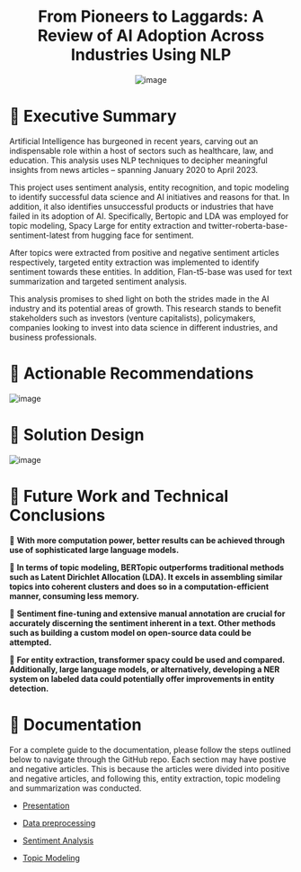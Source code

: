 <div align="center">
  
<h1 style="">From Pioneers to Laggards: A Review of AI Adoption Across Industries Using NLP</h1>

![image](https://github.com/sanchitkumar11/Review-of-AI-Adoption/assets/105491876/03d8c86f-db89-4690-a62e-9791e225c221)

</div>

<h1 style="">🤔 Executive Summary</h1>

Artificial Intelligence has burgeoned in recent years, carving out an indispensable role within a
host of sectors such as healthcare, law, and education. This analysis uses NLP techniques to
decipher meaningful insights from news articles – spanning January 2020 to April 2023.


This project uses sentiment analysis, entity recognition, and topic modeling to identify
successful data science and AI initiatives and reasons for that. In addition, it also identifies
unsuccessful products or industries that have failed in its adoption of AI. Specifically,
Bertopic and LDA was employed for topic modeling, Spacy Large for entity extraction and
twitter-roberta-base-sentiment-latest from hugging face for sentiment.


After topics were extracted from positive and negative sentiment articles respectively,
targeted entity extraction was implemented to identify sentiment towards these entities. In
addition, Flan-t5-base was used for text summarization and targeted sentiment analysis.


This analysis promises to shed light on both the strides made in the AI industry and its
potential areas of growth. This research stands to benefit stakeholders such as investors
(venture capitalists), policymakers, companies looking to invest into data science in different
industries, and business professionals.

<h1 style="">🚨 Actionable Recommendations</h1>

![image](https://github.com/sanchitkumar11/Review-of-AI-Adoption/assets/105491876/6c539248-6dbe-47e0-9e28-d396d531734e)

<h1 style="">🧠 Solution Design</h1>

![image](https://github.com/sanchitkumar11/Review-of-AI-Adoption/assets/105491876/34d16316-7b6c-4590-af14-b2916a7efbd5)

<h1 style="">🚀 Future Work and Technical Conclusions</h1>


💬 **With more computation power, better results can be achieved through use of
sophisticated large language models.**

📃 **In terms of topic modeling, BERTopic outperforms traditional methods such
as Latent Dirichlet Allocation (LDA). It excels in assembling similar topics into
coherent clusters and does so in a computation-efficient manner, consuming
less memory.**

🤖 **Sentiment fine-tuning and extensive manual annotation are crucial for
accurately discerning the sentiment inherent in a text. Other methods such as
building a custom model on open-source data could be attempted.**

🧐 **For entity extraction, transformer spacy could be used and compared.
Additionally, large language models, or alternatively, developing a NER system
on labeled data could potentially offer improvements in entity detection.**

<h1 style="">📖 Documentation</h1>
For a complete guide to the documentation, please follow the steps outlined below to navigate through the GitHub repo. Each section may have postive and negative articles. This is because the articles were divided into positive and negative articles, and following this, entity extraction, topic modeling and summarization was conducted.

* [Presentation](https://github.com/sanchitkumar11/Review-of-AI-Adoption/tree/main/Presentation)
  
* [Data preprocessing](https://github.com/sanchitkumar11/Review-of-AI-Adoption/tree/main/Preprocessing)
  
* [Sentiment Analysis](https://github.com/sanchitkumar11/Review-of-AI-Adoption/tree/main/Sentiment%20Analysis)
  
* [Topic Modeling](https://github.com/sanchitkumar11/Review-of-AI-Adoption/tree/main/Topic%20Modeling)










[My Other Repository]: https://github.com/yourusername/other-repository

